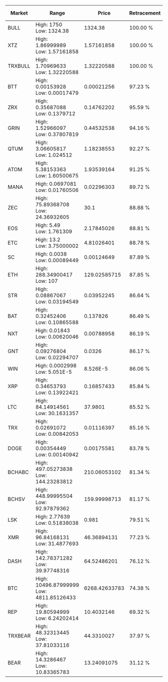 | Market | Range | Price| Retracement | Doubles to 50% |
| --- | --- | --- | --- | --- |
| BULL | High: 1750<br />Low: 1324.38 | 1324.38 | 100.00 % | 1.16 |
| XTZ | High: 1.86999989<br />Low: 1.57161858 | 1.57161858 | 100.00 % | 1.09 |
| TRXBULL | High: 1.70969633<br />Low: 1.32220588 | 1.32220588 | 100.00 % | 1.15 |
| BTT | High: 0.00153928<br />Low: 0.00017479 | 0.00021256 | 97.23 % | 4.03 |
| ZRX | High: 0.35687088<br />Low: 0.1379712 | 0.14762202 | 95.59 % | 1.68 |
| GRIN | High: 1.52966097<br />Low: 0.37807819 | 0.44532538 | 94.16 % | 2.14 |
| QTUM | High: 3.06605817<br />Low: 1.024512 | 1.18238553 | 92.27 % | 1.73 |
| ATOM | High: 5.38153363<br />Low: 1.60500675 | 1.93539164 | 91.25 % | 1.80 |
| MANA | High: 0.0697081<br />Low: 0.01760506 | 0.02296303 | 89.72 % | 1.90 |
| ZEC | High: 75.89368708<br />Low: 24.36932605 | 30.1 | 88.88 % | 1.67 |
| EOS | High: 5.49<br />Low: 1.761309 | 2.17845026 | 88.81 % | 1.66 |
| ETC | High: 13.2<br />Low: 3.75000002 | 4.81026401 | 88.78 % | 1.76 |
| SC | High: 0.0038<br />Low: 0.00089449 | 0.00124649 | 87.89 % | 1.88 |
| ETH | High: 288.34900417<br />Low: 107 | 129.02585715 | 87.85 % | 1.53 |
| STR | High: 0.08867067<br />Low: 0.03194549 | 0.03952245 | 86.64 % | 1.53 |
| BAT | High: 0.32452406<br />Low: 0.10865588 | 0.137826 | 86.49 % | 1.57 |
| NXT | High: 0.01843<br />Low: 0.00620046 | 0.00788958 | 86.19 % | 1.56 |
| GNT | High: 0.09276804<br />Low: 0.02294707 | 0.0326 | 86.17 % | 1.77 |
| WIN | High: 0.0002998<br />Low: 5.051E-5 | 8.526E-5 | 86.06 % | 2.05 |
| XRP | High: 0.34653793<br />Low: 0.13922421 | 0.16857433 | 85.84 % | 1.44 |
| LTC | High: 84.14914561<br />Low: 30.1631357 | 37.9801 | 85.52 % | 1.50 |
| TRX | High: 0.02691072<br />Low: 0.00842053 | 0.01116397 | 85.16 % | 1.58 |
| DOGE | High: 0.00354449<br />Low: 0.00140942 | 0.00175581 | 83.78 % | 1.41 |
| BCHABC | High: 497.05273838<br />Low: 144.23283812 | 210.06053102 | 81.34 % | 1.53 |
| BCHSV | High: 448.99995504<br />Low: 92.97879362 | 159.99998713 | 81.17 % | 1.69 |
| LSK | High: 2.77639<br />Low: 0.51838038 | 0.981 | 79.51 % | 1.68 |
| XMR | High: 96.84168131<br />Low: 31.4877693 | 46.36894131 | 77.23 % | 1.38 |
| DASH | High: 142.78371282<br />Low: 39.97748316 | 64.52486201 | 76.12 % | 1.42 |
| BTC | High: 10496.87999999<br />Low: 4811.85126433 | 6268.42633783 | 74.38 % | 1.22 |
| REP | High: 19.80594999<br />Low: 6.24202414 | 10.4032146 | 69.32 % | 1.25 |
| TRXBEAR | High: 48.32313445<br />Low: 37.81033116 | 44.3310027 | 37.97 % | 0.00 |
| BEAR | High: 14.3286467<br />Low: 10.83365783 | 13.24091075 | 31.12 % | 0.00 |

